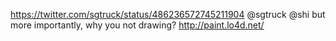 https://twitter.com/sgtruck/status/486236572745211904 @sgtruck @shi but more importantly, why you not drawing? http://paint.lo4d.net/